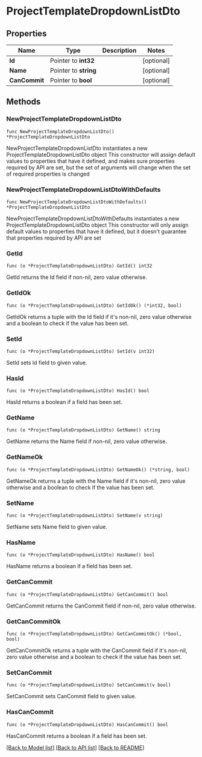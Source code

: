 # ProjectTemplateDropdownListDto

## Properties

Name | Type | Description | Notes
------------ | ------------- | ------------- | -------------
**Id** | Pointer to **int32** |  | [optional] 
**Name** | Pointer to **string** |  | [optional] 
**CanCommit** | Pointer to **bool** |  | [optional] 

## Methods

### NewProjectTemplateDropdownListDto

`func NewProjectTemplateDropdownListDto() *ProjectTemplateDropdownListDto`

NewProjectTemplateDropdownListDto instantiates a new ProjectTemplateDropdownListDto object
This constructor will assign default values to properties that have it defined,
and makes sure properties required by API are set, but the set of arguments
will change when the set of required properties is changed

### NewProjectTemplateDropdownListDtoWithDefaults

`func NewProjectTemplateDropdownListDtoWithDefaults() *ProjectTemplateDropdownListDto`

NewProjectTemplateDropdownListDtoWithDefaults instantiates a new ProjectTemplateDropdownListDto object
This constructor will only assign default values to properties that have it defined,
but it doesn't guarantee that properties required by API are set

### GetId

`func (o *ProjectTemplateDropdownListDto) GetId() int32`

GetId returns the Id field if non-nil, zero value otherwise.

### GetIdOk

`func (o *ProjectTemplateDropdownListDto) GetIdOk() (*int32, bool)`

GetIdOk returns a tuple with the Id field if it's non-nil, zero value otherwise
and a boolean to check if the value has been set.

### SetId

`func (o *ProjectTemplateDropdownListDto) SetId(v int32)`

SetId sets Id field to given value.

### HasId

`func (o *ProjectTemplateDropdownListDto) HasId() bool`

HasId returns a boolean if a field has been set.

### GetName

`func (o *ProjectTemplateDropdownListDto) GetName() string`

GetName returns the Name field if non-nil, zero value otherwise.

### GetNameOk

`func (o *ProjectTemplateDropdownListDto) GetNameOk() (*string, bool)`

GetNameOk returns a tuple with the Name field if it's non-nil, zero value otherwise
and a boolean to check if the value has been set.

### SetName

`func (o *ProjectTemplateDropdownListDto) SetName(v string)`

SetName sets Name field to given value.

### HasName

`func (o *ProjectTemplateDropdownListDto) HasName() bool`

HasName returns a boolean if a field has been set.

### GetCanCommit

`func (o *ProjectTemplateDropdownListDto) GetCanCommit() bool`

GetCanCommit returns the CanCommit field if non-nil, zero value otherwise.

### GetCanCommitOk

`func (o *ProjectTemplateDropdownListDto) GetCanCommitOk() (*bool, bool)`

GetCanCommitOk returns a tuple with the CanCommit field if it's non-nil, zero value otherwise
and a boolean to check if the value has been set.

### SetCanCommit

`func (o *ProjectTemplateDropdownListDto) SetCanCommit(v bool)`

SetCanCommit sets CanCommit field to given value.

### HasCanCommit

`func (o *ProjectTemplateDropdownListDto) HasCanCommit() bool`

HasCanCommit returns a boolean if a field has been set.


[[Back to Model list]](../README.md#documentation-for-models) [[Back to API list]](../README.md#documentation-for-api-endpoints) [[Back to README]](../README.md)


